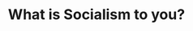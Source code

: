 ---
layout: post
type: episode
title: What is Socialism to you?
epnumber: 10
section: 0
description: William and Dr. Kade Roundy from Texas discuss the range of perspectives among people from different countries and different political persuasions. Is socialism what the Soviets had or what Scandinavians now have? Is it economic solidarity or the beginnings of a dictatorship?
image: /images/ep10banner.jpg
audio: no
video: 3fFM8oSW1Ig
categories: [socialism, libertarianism]
tags: [interview]
comments: true
---
